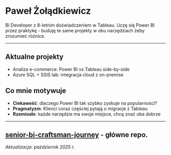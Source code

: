 # Paweł Żołądkiewicz


BI Developer z 8-letnim doświadczeniem w Tableau. Uczę się Power BI przez praktykę - buduję te same projekty w obu narzędziach żeby zrozumieć różnice.

---

## Aktualne projekty 
- Analiza e-commerce: Power BI vs Tableau side-by-side  
- Azure SQL + SSIS lab: integracja cloud z on-premise

## Co mnie motywuje

- **Ciekawość**: dlaczego Power BI tak szybko zyskuje na popularności?
- **Pragmatyzm**: Klienci coraz częściej pytają o migracje z Tableau  
- **Rzemiosło**: każde narzędzie ma swoje miejsce, chcę znać oba dobrze

---

**[senior-bi-craftsman-journey](https://github.com/pzoladkiewicz/senior-bi-craftsman-journey)** - główne repo.
---
*Aktualizacja: październik 2025 r.*
